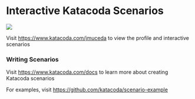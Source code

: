 # Interactive Katacoda Scenarios

[![](http://shields.katacoda.com/katacoda/jmuceda/count.svg)](https://www.katacoda.com/jmuceda "Get your profile on Katacoda.com")

Visit https://www.katacoda.com/jmuceda to view the profile and interactive scenarios

### Writing Scenarios
Visit https://www.katacoda.com/docs to learn more about creating Katacoda scenarios

For examples, visit https://github.com/katacoda/scenario-example

